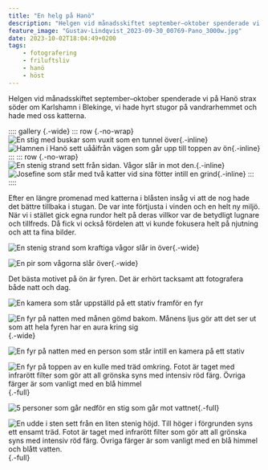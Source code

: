 ```yaml
---
title: "En helg på Hanö"
description: "Helgen vid månadsskiftet september–oktober spenderade vi på Hanö strax söder om Karlshamn i Blekinge, vi hade hyrt stugor på vandrarhemmet och hade med oss katterna."
feature_image: "Gustav-Lindqvist_2023-09-30_00769-Pano_3000w.jpg"
date: 2023-10-02T18:04:49+0200
tags:
    - fotografering
    - friluftsliv
    - hanö
    - höst
---
```


Helgen vid månadsskiftet september–oktober spenderade vi på Hanö strax söder om Karlshamn i Blekinge, vi hade hyrt stugor på vandrarhemmet och hade med oss katterna.

:::: gallery {.-wide}
::: row {.-no-wrap}
![En stig med buskar som vuxit som en tunnel över](Gustav-Lindqvist_2023-09-30_00761-Pano_3000w.jpg){.-inline}
![Hamnen i Hanö sett uååifrån vägen som går upp till toppen av ön](20230930_143038_3000w.jpg){.-inline}
:::
::: row {.-no-wrap}
![En stenig strand sett från sidan. Vågor slår in mot den.](20230930_145149_3000w.jpg){.-inline}
![Josefine som står med två katter vid sina fötter intill en grind](20230930_104437_3000w.jpg){.-inline}
:::
::::

Efter en längre promenad med katterna i blåsten insåg vi att de nog hade det bättre tillbaka i stugan. De var inte förtjusta i vinden och en helt ny miljö. När vi i stället gick egna rundor helt på deras villkor var de betydligt lugnare och tillfreds. Då fick vi också fördelen att vi kunde fokusera helt på njutning och att ta fina bilder.

![En stenig strand som kraftiga vågor slår in över](Gustav-Lindqvist_2023-09-30_00723_3000w.jpg "Stranden norr om hamnen"){.-wide}

![En pir som vågorna slår över](Gustav-Lindqvist_2023-09-30_00725_3000w.jpg "Piren i hamnen och Nogersund som skymtas långt bort"){.-wide}

Det bästa motivet på ön är fyren. Det är erhört tacksamt att fotografera både natt och dag.

![En kamera som står uppställd på ett stativ framför en fyr](20230930_215512_3000w.jpg "Kameran inställd på lång exponering")

![En fyr på natten med månen gömd bakom. Månens ljus gör att det ser ut som att hela fyren har en aura kring sig](Gustav-Lindqvist_2023-09-30_00816-HDR_3000w.jpg "Månen bakom fyren"){.-wide}

![En fyr på natten med en person som står intill en kamera på ett stativ](20230930_220113_3000w.jpg "Josefine fotograferar månen intill fyren")

![En fyr på toppen av en kulle med träd omkring. Fotot är taget med infrarött filter som gör att all grönska syns med intensiv röd färg. Övriga färger är som vanligt med en blå himmel](Gustav-Lindqvist_2023-09-30_0033_3000w.jpg "Fyren sett i dagsljus i infrarött"){.-full}

![5 personer som går nedför en stig som går mot vattnet](Gustav-Lindqvist_2023-09-30_00788-Pano_3000w.jpg "Promenad ned mot Bönsäcken"){.-full}

![En udde i sten sett från en liten stenig höjd. Till höger i förgrunden syns ett ensamt träd. Fotot är taget med infrarött filter som gör att all grönska syns med intensiv röd färg. Övriga färger är som vanligt med en blå himmel och blått vatten.](Gustav-Lindqvist_2023-09-30_0039-Pano_3000w.jpg "Bönsäcken"){.-full}
